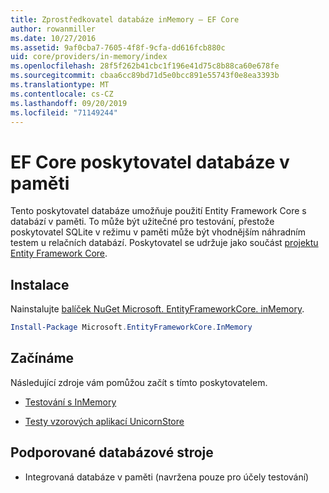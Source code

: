 ```yaml
---
title: Zprostředkovatel databáze inMemory – EF Core
author: rowanmiller
ms.date: 10/27/2016
ms.assetid: 9af0cba7-7605-4f8f-9cfa-dd616fcb880c
uid: core/providers/in-memory/index
ms.openlocfilehash: 28f5f262b41cbc1f196e41d75c8b88ca60e678fe
ms.sourcegitcommit: cbaa6cc89bd71d5e0bcc891e55743f0e8ea3393b
ms.translationtype: MT
ms.contentlocale: cs-CZ
ms.lasthandoff: 09/20/2019
ms.locfileid: "71149244"
---
```

# <a name="ef-core-in-memory-database-provider"></a>EF Core poskytovatel databáze v paměti

Tento poskytovatel databáze umožňuje použití Entity Framework Core s databází v paměti. To může být užitečné pro testování, přestože poskytovatel SQLite v režimu v paměti může být vhodnějším náhradním testem u relačních databází. Poskytovatel se udržuje jako součást [projektu Entity Framework Core](https://github.com/aspnet/EntityFrameworkCore).

## <a name="install"></a>Instalace

Nainstalujte [balíček NuGet Microsoft. EntityFrameworkCore. inMemory](https://www.nuget.org/packages/Microsoft.EntityFrameworkCore.InMemory/).

``` powershell
Install-Package Microsoft.EntityFrameworkCore.InMemory
```

## <a name="get-started"></a>Začínáme

Následující zdroje vám pomůžou začít s tímto poskytovatelem.
* [Testování s InMemory](../../miscellaneous/testing/in-memory.md)

* [Testy vzorových aplikací UnicornStore](https://github.com/rowanmiller/UnicornStore/blob/master/UnicornStore/src/UnicornStore.Tests/Controllers/ShippingControllerTests.cs)

## <a name="supported-database-engines"></a>Podporované databázové stroje

* Integrovaná databáze v paměti (navržena pouze pro účely testování)
